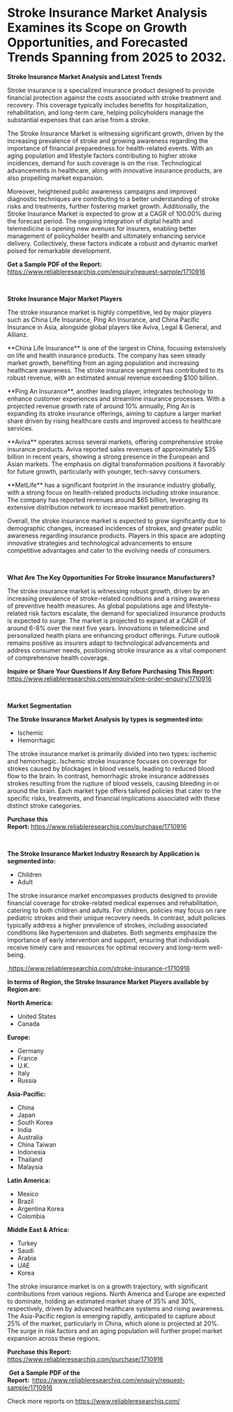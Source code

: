 <p><h1>Stroke Insurance Market Analysis Examines its Scope on Growth Opportunities, and Forecasted Trends Spanning from 2025 to 2032.</h1></p><p><strong>Stroke Insurance Market Analysis and Latest Trends</strong></p>
<p><p>Stroke insurance is a specialized insurance product designed to provide financial protection against the costs associated with stroke treatment and recovery. This coverage typically includes benefits for hospitalization, rehabilitation, and long-term care, helping policyholders manage the substantial expenses that can arise from a stroke.</p><p>The Stroke Insurance Market is witnessing significant growth, driven by the increasing prevalence of stroke and growing awareness regarding the importance of financial preparedness for health-related events. With an aging population and lifestyle factors contributing to higher stroke incidences, demand for such coverage is on the rise. Technological advancements in healthcare, along with innovative insurance products, are also propelling market expansion.</p><p>Moreover, heightened public awareness campaigns and improved diagnostic techniques are contributing to a better understanding of stroke risks and treatments, further fostering market growth. Additionally, the Stroke Insurance Market is expected to grow at a CAGR of 100.00% during the forecast period. The ongoing integration of digital health and telemedicine is opening new avenues for insurers, enabling better management of policyholder health and ultimately enhancing service delivery. Collectively, these factors indicate a robust and dynamic market poised for remarkable development.</p></p>
<p><strong>Get a Sample PDF of the Report:&nbsp;</strong> <a href="https://www.reliableresearchiq.com/enquiry/request-sample/1710916?utm_campaign=3027&utm_medium=2&utm_source=Github&utm_content=ia&utm_term=09032025&utm_id=stroke-insurance">https://www.reliableresearchiq.com/enquiry/request-sample/1710916</a></p>
<p>&nbsp;</p>
<p><strong>Stroke Insurance Major Market Players</strong></p>
<p><p>The stroke insurance market is highly competitive, led by major players such as China Life Insurance, Ping An Insurance, and China Pacific Insurance in Asia, alongside global players like Aviva, Legal & General, and Allianz. </p><p>**China Life Insurance** is one of the largest in China, focusing extensively on life and health insurance products. The company has seen steady market growth, benefiting from an aging population and increasing healthcare awareness. The stroke insurance segment has contributed to its robust revenue, with an estimated annual revenue exceeding $100 billion.</p><p>**Ping An Insurance**, another leading player, integrates technology to enhance customer experiences and streamline insurance processes. With a projected revenue growth rate of around 10% annually, Ping An is expanding its stroke insurance offerings, aiming to capture a larger market share driven by rising healthcare costs and improved access to healthcare services.</p><p>**Aviva** operates across several markets, offering comprehensive stroke insurance products. Aviva reported sales revenues of approximately $35 billion in recent years, showing a strong presence in the European and Asian markets. The emphasis on digital transformation positions it favorably for future growth, particularly with younger, tech-savvy consumers.</p><p>**MetLife** has a significant footprint in the insurance industry globally, with a strong focus on health-related products including stroke insurance. The company has reported revenues around $65 billion, leveraging its extensive distribution network to increase market penetration.</p><p>Overall, the stroke insurance market is expected to grow significantly due to demographic changes, increased incidences of strokes, and greater public awareness regarding insurance products. Players in this space are adopting innovative strategies and technological advancements to ensure competitive advantages and cater to the evolving needs of consumers.</p></p>
<p>&nbsp;</p>
<p><strong>What Are The Key Opportunities For Stroke Insurance Manufacturers?</strong></p>
<p><p>The stroke insurance market is witnessing robust growth, driven by an increasing prevalence of stroke-related conditions and a rising awareness of preventive health measures. As global populations age and lifestyle-related risk factors escalate, the demand for specialized insurance products is expected to surge. The market is projected to expand at a CAGR of around 6-8% over the next five years. Innovations in telemedicine and personalized health plans are enhancing product offerings. Future outlook remains positive as insurers adapt to technological advancements and address consumer needs, positioning stroke insurance as a vital component of comprehensive health coverage.</p></p>
<p><strong>Inquire or Share Your Questions If Any Before Purchasing This Report:</strong> <a href="https://www.reliableresearchiq.com/enquiry/pre-order-enquiry/1710916?utm_campaign=3027&utm_medium=2&utm_source=Github&utm_content=ia&utm_term=09032025&utm_id=stroke-insurance">https://www.reliableresearchiq.com/enquiry/pre-order-enquiry/1710916</a></p>
<p>&nbsp;</p>
<p><strong>Market Segmentation</strong></p>
<p><strong>The Stroke Insurance Market Analysis by types is segmented into:</strong></p>
<p><ul><li>Ischemic</li><li>Hemorrhagic</li></ul></p>
<p><p>The stroke insurance market is primarily divided into two types: ischemic and hemorrhagic. Ischemic stroke insurance focuses on coverage for strokes caused by blockages in blood vessels, leading to reduced blood flow to the brain. In contrast, hemorrhagic stroke insurance addresses strokes resulting from the rupture of blood vessels, causing bleeding in or around the brain. Each market type offers tailored policies that cater to the specific risks, treatments, and financial implications associated with these distinct stroke categories.</p></p>
<p><strong>Purchase this Report:&nbsp;</strong><a href="https://www.reliableresearchiq.com/purchase/1710916?utm_campaign=3027&utm_medium=2&utm_source=Github&utm_content=ia&utm_term=09032025&utm_id=stroke-insurance">https://www.reliableresearchiq.com/purchase/1710916</a></p>
<p>&nbsp;</p>
<p><strong>The Stroke Insurance Market Industry Research by Application is segmented into:</strong></p>
<p><ul><li>Children</li><li>Adult</li></ul></p>
<p><p>The stroke insurance market encompasses products designed to provide financial coverage for stroke-related medical expenses and rehabilitation, catering to both children and adults. For children, policies may focus on rare pediatric strokes and their unique recovery needs. In contrast, adult policies typically address a higher prevalence of strokes, including associated conditions like hypertension and diabetes. Both segments emphasize the importance of early intervention and support, ensuring that individuals receive timely care and resources for optimal recovery and long-term well-being.</p></p>
<p><a href="https://www.reliableresearchiq.com/stroke-insurance-r1710916?utm_campaign=3027&utm_medium=2&utm_source=Github&utm_content=ia&utm_term=09032025&utm_id=stroke-insurance">&nbsp;https://www.reliableresearchiq.com/stroke-insurance-r1710916</a></p>
<p><strong>In terms of Region, the Stroke Insurance Market Players available by Region are:</strong></p>
<p>
    <p> <strong> North America: </strong>
        <ul>
            <li>United States</li>
            <li>Canada</li>
        </ul>
        </p> 
    <p> <strong> Europe: </strong>
        <ul>
            <li>Germany</li>
            <li>France</li>
            <li>U.K.</li>
            <li>Italy</li>
            <li>Russia</li>
        </ul>
        </p> 
    <p> <strong> Asia-Pacific: </strong>
        <ul>
            <li>China</li>
            <li>Japan</li>
            <li>South Korea</li>
            <li>India</li>
            <li>Australia</li>
            <li>China Taiwan</li>
            <li>Indonesia</li>
            <li>Thailand</li>
            <li>Malaysia</li>
        </ul>
        </p> 
    <p> <strong> Latin America: </strong>
        <ul>
            <li>Mexico</li>
            <li>Brazil</li>
            <li>Argentina Korea</li>
            <li>Colombia</li>
        </ul>
        </p> 
    <p> <strong> Middle East & Africa: </strong>
        <ul>
            <li>Turkey</li>
            <li>Saudi</li>
            <li>Arabia</li>
            <li>UAE</li>
            <li>Korea</li>
        </ul>
    </p>
    </p>
<p><p>The stroke insurance market is on a growth trajectory, with significant contributions from various regions. North America and Europe are expected to dominate, holding an estimated market share of 35% and 30%, respectively, driven by advanced healthcare systems and rising awareness. The Asia-Pacific region is emerging rapidly, anticipated to capture about 25% of the market, particularly in China, which alone is projected at 20%. The surge in risk factors and an aging population will further propel market expansion across these regions.</p></p>
<p><strong>Purchase this Report: </strong><a href="https://www.reliableresearchiq.com/purchase/1710916?utm_campaign=3027&utm_medium=2&utm_source=Github&utm_content=ia&utm_term=09032025&utm_id=stroke-insurance">https://www.reliableresearchiq.com/purchase/1710916</a></p>
<p>&nbsp;<strong>Get a Sample PDF of the Report:&nbsp;&nbsp;</strong><a href="https://www.reliableresearchiq.com/enquiry/request-sample/1710916?utm_campaign=3027&utm_medium=2&utm_source=Github&utm_content=ia&utm_term=09032025&utm_id=stroke-insurance">https://www.reliableresearchiq.com/enquiry/request-sample/1710916</a></p>
<p><strong></strong></p>
<p>Check more reports on <a href="https://www.reliableresearchiq.com/?utm_campaign=3027&utm_medium=2&utm_source=Github&utm_content=ia&utm_term=09032025&utm_id=stroke-insurance">https://www.reliableresearchiq.com/</a></p>